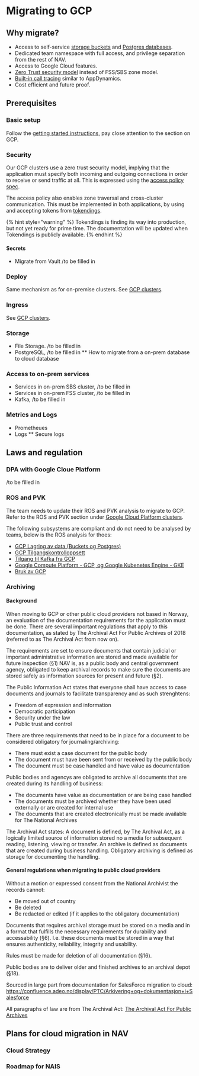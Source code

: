 # Migrating to GCP

## Why migrate?
* Access to self-service [storage buckets](../persistence/buckets.md)
  and [Postgres databases](../persistence/postgres.md). 
* Dedicated team namespace with full access, and privilege separation from the rest of NAV.
* Access to Google Cloud features.
* [Zero Trust security model](https://github.com/navikt/pig/blob/master/kubeops/doc/zero-trust.md) instead of FSS/SBS zone model.
* [Built-in call tracing](https://istio.io/docs/tasks/observability/distributed-tracing/) similar to AppDynamics.
* Cost efficient and future proof.

## Prerequisites

### Basic setup
Follow the [getting started instructions](../basics/access.md), pay close attention to the section on GCP.

### Security
Our GCP clusters use a zero trust security model, implying that the application
must specify both incoming and outgoing connections in order to receive or send
traffic at all. This is expressed using the [access policy
spec](../nais-application/access-policy.md).

The access policy also enables zone traversal and cross-cluster communication. This
must be implemented in both applications, by using and accepting tokens from
[tokendings](https://github.com/nais/jwker/blob/master/TOKENFLOW.md).

{% hint style="warning" %}
Tokendings is finding its way into production, but not yet ready for prime time.
The documentation will be updated when Tokendings is publicly available.
{% endhint %}

#### Secrets
* Migrate from Vault /to be filled in

### Deploy
Same mechanism as for on-premise clusters. See [GCP clusters](gcp.md).

### Ingress
See [GCP clusters](gcp.md).

### Storage
* File Storage. /to be filled in
* PostgreSQL, /to be filled in
** How to migrate from a on-prem database to cloud database

### Access to on-prem services
* Services in on-prem SBS cluster, /to be filled in
* Services in on-prem FSS cluster, /to be filled in
* Kafka, /to be filled in 

### Metrics and Logs
* Prometheues
* Logs
** Secure logs

## Laws and regulation

### DPA with Google Cloue Platform
/to be filled in

### ROS and PVK

The team needs to update their ROS and PVK analysis to migrate to GCP.
Refer to the ROS and PVK section under [Google Cloud Platform clusters](gcp.md).

The following subsystems are compliant and do not need to be analysed by teams, below is the ROS analysis for thoes:

* [GCP Lagring av data (Buckets og Postgres)](https://apps.powerapps.com/play/f8517640-ea01-46e2-9c09-be6b05013566?ID=219)
* [GCP Tilgangskontrolloppsett](https://apps.powerapps.com/play/f8517640-ea01-46e2-9c09-be6b05013566?ID=218)
* [Tilgang til Kafka fra GCP](https://apps.powerapps.com/play/f8517640-ea01-46e2-9c09-be6b05013566?ID=229)
* [Google Compute Platform - GCP, og Google Kubenetes Engine - GKE](https://apps.powerapps.com/play/f8517640-ea01-46e2-9c09-be6b05013566?ID=95)
* [Bruk av GCP](https://apps.powerapps.com/play/f8517640-ea01-46e2-9c09-be6b05013566?ID=222)

### Archiving

#### Background

When moving to GCP or other public cloud providers not based in Norway, an evaluation of the documentation requirements for the application must be done. There are several important regulations that apply to this documentation, as stated by The Archival Act For Public Archives of 2018 (referred to as The Archival Act from now on).

The requirements are set to ensure documents that contain judicial or important administrative information are stored and made available for future inspection (§1)
NAV is, as a public body and central government agency, obligated to keep archival records to make sure the documents are stored safely as information sources for present and future (§2).

The Public Information Act states that everyone shall have access to case documents and journals to facilitate transparency and as such strenghtens:
- Freedom of expression and information
- Democratic participation
- Security under the law
- Public trust and control

There are three requirements that need to be in place for a document to be considered obligatory for journaling/archiving:
- There must exist a case document for the public body
- The document must have been sent from or received by the public body
- The document must be case handled and have value as documentation

Public bodies and agencys are obligated to archive all documents that are created during its handling of business: 
- The documents have value as documentation or are being case handled
- The documents must be archived whether they have been used externally or are created for internal use
- The documents that are created electronically must be made available for The National Archives

The Archival Act states:
A document is defined, by The Archival Act, as a logically limited source of information stored no a media for subsequent reading, listening, viewing or transfer.
An archive is defined as documents that are created during business handling.
Obligatory archiving is defined as storage for documenting the handling.

#### General regulations when migrating to public cloud providers

Without a motion or expressed consent from the National Archivist the records cannot:
- Be moved out of country
- Be deleted
- Be redacted or edited (if it applies to the obligatory documentation)

Documents that requires archival storage must be stored on a media and in a format that fulfills the necessary requirements for durability and accessability (§6). I.e. these documents must be stored 
in a way that ensures authenticity, reliability, integrity and usability.

Rules must be made for deletion of all documentation (§16).

Public bodies are to deliver older and finished archives to an archival depot (§18).

Sourced in large part from  documentation for SalesForce migration to cloud:
https://confluence.adeo.no/display/PTC/Arkivering+og+dokumentasjon+i+Salesforce

All paragraphs of law are from The Archival Act:
[The Archival Act For Public Archives](https://lovdata.no/dokument/SF/forskrift/2017-12-15-2105?q=arkiv)

## Plans for cloud migration in NAV
### Cloud Strategy
### Roadmap for NAIS

